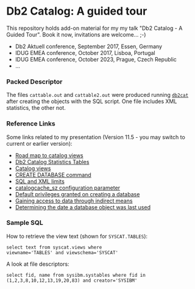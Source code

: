 # Db2 Catalog: A guided tour
This repository holds add-on material for my my talk "Db2 Catalog - A Guided Tour". Book it now, invitations are welcome... ;-)

* Db2 Aktuell conference, September 2017, Essen, Germany
* IDUG EMEA conference, October 2017, Lisboa, Portugal
* IDUG EMEA conference, October 2023, Prague, Czech Republic
* ...

### Packed Descriptor
The files `cattable.out` and `cattable2.out` were produced running [`db2cat`](https://www.ibm.com/docs/en/db2/11.5?topic=commands-db2cat-system-catalog-analysis) after creating the objects with the SQL script. One file includes XML statistics, the other not.

### Reference Links
Some links related to my presentation (Version 11.5 - you may switch to current or earlier version):
* [Road map to catalog views](https://www.ibm.com/docs/en/db2/11.5?topic=views-road-map-catalog)
* [Db2 Catalog Statistics Tables](https://www.ibm.com/docs/en/db2/11.5?topic=statistics-catalog-tables)
* [Catalog views](https://www.ibm.com/docs/en/db2/11.5?topic=sql-catalog-views)
* [CREATE DATABASE command](https://www.ibm.com/docs/en/db2/11.5?topic=commands-create-database)
* [SQL and XML limits](https://www.ibm.com/docs/en/db2/11.5?topic=sql-xml-limits)
* [catalogcache_sz configuration parameter](https://www.ibm.com/docs/en/db2/11.5?topic=parameters-catalogcache-sz-catalog-cache-size)
* [Default privileges granted on creating a database](https://www.ibm.com/docs/en/db2/11.5?topic=ownership-default-privileges-granted-creating-database)
* [Gaining access to data through indirect means](https://www.ibm.com/docs/en/db2/11.5?topic=ownership-gaining-access-data-through-indirect-means)
* [Determining the date a database object was last used](https://www.ibm.com/docs/en/db2/11.5?topic=interfaces-determining-date-database-object-was-last-used)


### Sample SQL
How to retrieve the view text (shown for `SYSCAT.TABLES`):   
```
select text from syscat.views where
viewname='TABLES' and viewschema='SYSCAT'
```

A look at file descriptors:
```
select fid, name from sysibm.systables where fid in (1,2,3,8,10,12,13,19,20,83) and creator='SYSIBM'
```

